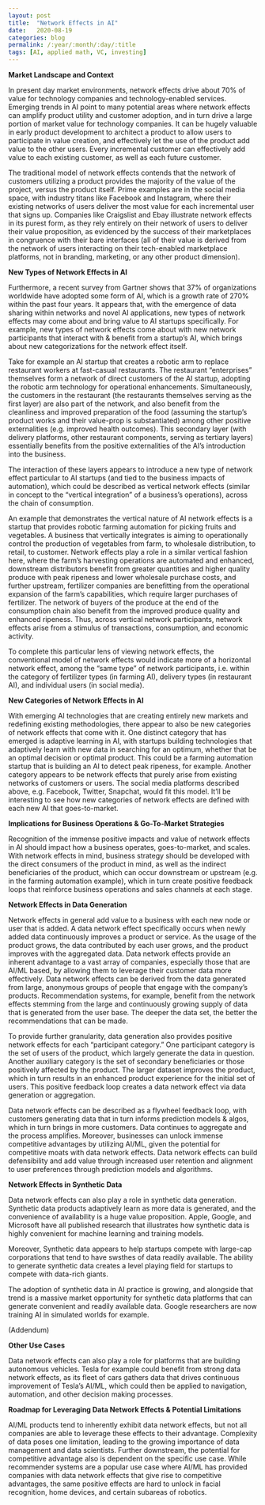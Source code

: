 ```yaml
---
layout: post
title:  "Network Effects in AI"
date:   2020-08-19
categories: blog
permalink: /:year/:month/:day/:title
tags: [AI, applied math, VC, investing]
---
```


**Market Landscape and Context**

In present day market environments, network effects drive about 70% of value for technology companies and technology-enabled services. Emerging trends in AI point to many potential areas where network effects can amplify product utility and customer adoption, and in turn drive a large portion of market value for technology companies. It can be hugely valuable in early product development to architect a product to allow users to participate in value creation, and effectively let the use of the product add value to the other users. Every incremental customer can effectively add value to each existing customer, as well as each future customer.

The traditional model of network effects contends that the network of customers utilizing a product provides the majority of the value of the project, versus the product itself. Prime examples are in the social media space, with industry titans like Facebook and Instagram, where their existing networks of users deliver the most value for each incremental user that signs up. Companies like Craigslist and Ebay illustrate network effects in its purest form, as they rely entirely on their network of users to deliver their value proposition, as evidenced by the success of their marketplaces in congruence with their bare interfaces (all of their value is derived from the network of users interacting on their tech-enabled marketplace platforms, not in branding, marketing, or any other product dimension).

**New Types of Network Effects in AI**

Furthermore, a recent survey from Gartner shows that 37% of organizations worldwide have adopted some form of AI, which is a growth rate of 270% within the past four years. It appears that, with the emergence of data sharing within networks and novel AI applications, new types of network effects may come about and bring value to AI startups specifically. For example, new types of network effects come about with new network participants that interact with & benefit from a startup’s AI, which brings about new categorizations for the network effect itself.

Take for example an AI startup that creates a robotic arm to replace restaurant workers at fast-casual restaurants. The restaurant “enterprises” themselves form a network of direct customers of the AI startup, adopting the robotic arm technology for operational enhancements. Simultaneously, the customers in the restaurant (the restaurants themselves serving as the first layer) are also part of the network, and also benefit from the cleanliness and improved preparation of the food (assuming the startup’s product works and their value-prop is substantiated) among other positive externalities (e.g. improved health outcomes). This secondary layer (with delivery platforms, other restaurant components, serving as tertiary layers) essentially benefits from the positive externalities of the AI’s introduction into the business.

The interaction of these layers appears to introduce a new type of network effect particular to AI startups (and tied to the business impacts of automation), which could be described as vertical network effects (similar in concept to the “vertical integration” of a business’s operations), across the chain of consumption.

An example that demonstrates the vertical nature of AI network effects is a startup that provides robotic farming automation for picking fruits and vegetables. A business that vertically integrates is aiming to operationally control the production of vegetables from farm, to wholesale distribution, to retail, to customer. Network effects play a role in a similar vertical fashion here, where the farm’s harvesting operations are automated and enhanced, downstream distributors benefit from greater quantities and higher quality produce with peak ripeness and lower wholesale purchase costs, and further upstream, fertilizer companies are benefitting from the operational expansion of the farm’s capabilities, which require larger purchases of fertilizer. The network of buyers of the produce at the end of the consumption chain also benefit from the improved produce quality and enhanced ripeness. Thus, across vertical network participants, network effects arise from a stimulus of transactions, consumption, and economic activity.

To complete this particular lens of viewing network effects, the conventional model of network effects would indicate more of a horizontal network effect, among the “same type” of network participants, i.e. within the category of fertilizer types (in farming AI), delivery types (in restaurant AI), and individual users (in social media).

**New Categories of Network Effects in AI**

With emerging AI technologies that are creating entirely new markets and redefining existing methodologies, there appear to also be new categories of network effects that come with it. One distinct category that has emerged is adaptive learning in AI, with startups building technologies that adaptively learn with new data in searching for an optimum, whether that be an optimal decision or optimal product. This could be a farming automation startup that is building an AI to detect peak ripeness, for example. Another category appears to be network effects that purely arise from existing networks of customers or users. The social media platforms described above, e.g. Facebook, Twitter, Snapchat, would fit this model. It’ll be interesting to see how new categories of network effects are defined with each new AI that goes-to-market.

**Implications for Business Operations & Go-To-Market Strategies**

Recognition of the immense positive impacts and value of network effects in AI should impact how a business operates, goes-to-market, and scales. With network effects in mind, business strategy should be developed with the direct consumers of the product in mind, as well as the indirect beneficiaries of the product, which can occur downstream or upstream (e.g. in the farming automation example), which in turn create positive feedback loops that reinforce business operations and sales channels at each stage.

**Network Effects in Data Generation**

Network effects in general add value to a business with each new node or user that is added. A data network effect specifically occurs when newly added data continuously improves a product or service. As the usage of the product grows, the data contributed by each user grows, and the product improves with the aggregated data. Data network effects provide an inherent advantage to a vast array of companies, especially those that are AI/ML based, by allowing them to leverage their customer data more effectively. Data network effects can be derived from the data generated from large, anonymous groups of people that engage with the company’s products. Recommendation systems, for example, benefit from the network effects stemming from the large and continuously growing supply of data that is generated from the user base. The deeper the data set, the better the recommendations that can be made.

To provide further granularity, data generation also provides positive network effects for each “participant category.” One participant category is the set of users of the product, which largely generate the data in question. Another auxiliary category is the set of secondary beneficiaries or those positively affected by the product. The larger dataset improves the product, which in turn results in an enhanced product experience for the initial set of users. This positive feedback loop creates a data network effect via data generation or aggregation.

Data network effects can be described as a flywheel feedback loop, with customers generating data that in turn informs prediction models & algos, which in turn brings in more customers. Data continues to aggregate and the process amplifies. Moreover, businesses can unlock immense competitive advantages by utilizing AI/ML, given the potential for competitive moats with data network effects. Data network effects can build defensibility and add value through increased user retention and alignment to user preferences through prediction models and algorithms.

**Network Effects in Synthetic Data**

Data network effects can also play a role in synthetic data generation. Synthetic data products adaptively learn as more data is generated, and the convenience of availability is a huge value proposition. Apple, Google, and Microsoft have all published research that illustrates how synthetic data is highly convenient for machine learning and training models.

Moreover, Synthetic data appears to help startups compete with large-cap corporations that tend to have swsthes of data readily available. The ability to generate synthetic data creates a level playing field for startups to compete with data-rich giants.

The adoption of synthetic data in AI practice is growing, and alongside that trend is a massive market opportunity for synthetic data platforms that can generate convenient and readily available data. Google researchers are now training AI in simulated worlds for example.

(Addendum)

**Other Use Cases**

Data network effects can also play a role for platforms that are building autonomous vehicles. Tesla for example could benefit from strong data network effects, as its fleet of cars gathers data that drives continuous improvement of Tesla’s AI/ML, which could then be applied to navigation, automation, and other decision making processes.

**Roadmap for Leveraging Data Network Effects & Potential Limitations**

AI/ML products tend to inherently exhibit data network effects, but not all companies are able to leverage these effects to their advantage. Complexity of data poses one limitation, leading to the growing importance of data management and data scientists. Further downstream, the potential for competitive advantage also is dependent on the specific use case. While recommender systems are a popular use case where AI/ML has provided companies with data network effects that give rise to competitive advantages, the same positive effects are hard to unlock in facial recognition, home devices, and certain subareas of robotics.
